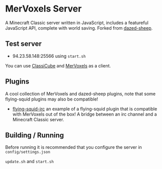 # MerVoxels Server

A Minecraft Classic server written in JavaScript, includes a featureful JavaScript API, complete with world saving. Forked from [dazed-sheep](https://github.com/PrismarineJS/dazed-sheep).

## Test server

* 94.23.58.148:25566 using `start.sh`

You can use [ClassiCube](https://www.classicube.net/) and [MerVoxels](https://voxels.mercode.org/) as a client.

## Plugins
A cool collection of MerVoxels and dazed-sheep plugins, note that some flying-squid plugins may also be compatible!
* [flying-squid-irc](https://github.com/rom1504/flying-squid-irc) an example of a flying-squid plugin that is compatible with MerVoxels out of the box! A bridge between an irc channel and a Minecraft Classic server.

## Building / Running

Before running it is recommended that you configure the server in `config/settings.json`

`update.sh` and `start.sh`

